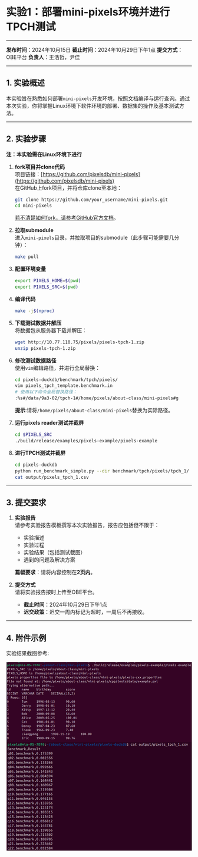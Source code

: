 # 实验1：部署mini-pixels环境并进行TPCH测试  

---

**发布时间**：2024年10月15日
**截止时间**：2024年10月29日下午1点
**提交方式**：OBE平台
**负责人**：王浩哲，尹佳

---

## 1. 实验概述  

本实验旨在熟悉如何部署`mini-pixels`开发环境，按照文档编译与运行查询。通过本次实验，你将掌握Linux环境下软件环境的部署、数据集的操作及基本测试方法。  

---

## 2. 实验步骤  

**注：本实验需在Linux环境下进行**  

1. **fork项目并clone代码**  
   项目链接：[https://github.com/pixelsdb/mini-pixels](https://github.com/pixelsdb/mini-pixels)  
   在GitHub上fork项目，并将仓库clone至本地：  

   ```bash
   git clone https://github.com/your_username/mini-pixels.git
   cd mini-pixels
   ```

   [若不清楚如何fork，请参考GitHub官方文档](https://docs.github.com/en/pull-requests/collaborating-with-pull-requests/working-with-forks/fork-a-repo)。  

2. **拉取submodule**  
   进入`mini-pixels`目录，并拉取项目的submodule（此步骤可能需要几分钟）：  

   ```bash
   make pull
   ```

3. **配置环境变量**  

   ```bash
   export PIXELS_HOME=$(pwd)
   export PIXELS_SRC=$(pwd)
   ```

4. **编译代码**  

   ```bash
   make -j$(nproc)
   ```

5. **下载测试数据并解压**  
   将数据包从服务器下载并解压：  

   ```bash
   wget http://10.77.110.75/pixels/pixels-tpch-1.zip
   unzip pixels-tpch-1.zip
   ```
   
6. **修改测试数据路径**  
   使用`vim`编辑路径，并进行全局替换：  

   ```bash
   cd pixels-duckdb/benchmark/tpch/pixels/
   vim pixels_tpch_template.benchmark.in
   # 使用以下命令全局替换路径：
   :%s#/data/9a3-02/tpch-1#/home/pixels/about-class/mini-pixels#g
   ```

   **提示**:请将`/home/pixels/about-class/mini-pixels`替换为实际路径。

7. **运行pixels reader测试并截屏**  

   ```bash
   cd $PIXELS_SRC
   ./build/release/examples/pixels-example/pixels-example
   ```

8. **进行TPCH测试并截屏**  

   ```bash
   cd pixels-duckdb
   python run_benchmark_simple.py --dir benchmark/tpch/pixels/tpch_1/
   cat output/pixels_tpch_1.csv
   ```

---

## 3. 提交要求  

1. **实验报告**  
   请参考实验报告模板撰写本次实验报告，报告应包括但不限于：  
   - 实验描述  
   - 实验过程  
   - 实验结果（包括测试截图）  
   - 遇到的问题及解决方案  
   
   **篇幅要求**：请将内容控制在**2页内**。

2. **提交方式**  
   请将实验报告按时上传至OBE平台。  
   - **截止时间**：2024年10月29日下午1点  
   - **迟交政策**：迟交一周内标记为超时，一周后不再接收。

---

## 4. 附件示例  

实验结果截图参考:

![lab1-ref](../figure/lab1-ref.png)
